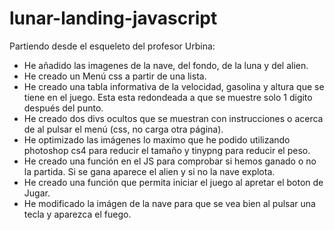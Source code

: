 # lunar-landing-javascript
Partiendo desde el esqueleto del profesor Urbina:

* He añadido las imagenes de la nave, del fondo, de la luna y del alien.
* He creado un Menú css a partir de una lista.
* He creado una tabla informativa de la velocidad, gasolina y altura que se tiene en el juego. Esta esta redondeada a que se muestre solo 1 digito después del punto.
* He creado dos divs ocultos que se muestran con instrucciones o acerca de al pulsar el menú (css, no carga otra página).
* He optimizado las imágenes lo maximo que he podido utilizando photoshop cs4 para reducir el tamaño y tinypng para reducir el peso.
* He creado una función en el JS para comprobar si hemos ganado o no la partida. Si se gana aparece el alien y si no la nave explota.
* He creado una función que permita iniciar el juego al apretar el boton de Jugar.
* He modificado la imágen de la nave para que se vea bien al pulsar una tecla y aparezca el fuego.

